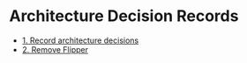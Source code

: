 # Architecture Decision Records

* [1. Record architecture decisions](0001-record-architecture-decisions.md)
* [2. Remove Flipper](0002-remove-flipper.md)
